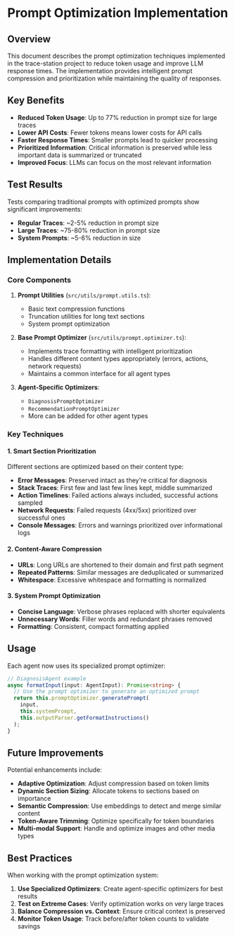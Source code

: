 # Prompt Optimization Implementation

## Overview

This document describes the prompt optimization techniques implemented in the trace-station project to reduce token usage and improve LLM response times. The implementation provides intelligent prompt compression and prioritization while maintaining the quality of responses.

## Key Benefits

- **Reduced Token Usage**: Up to 77% reduction in prompt size for large traces
- **Lower API Costs**: Fewer tokens means lower costs for API calls
- **Faster Response Times**: Smaller prompts lead to quicker processing
- **Prioritized Information**: Critical information is preserved while less important data is summarized or truncated
- **Improved Focus**: LLMs can focus on the most relevant information

## Test Results

Tests comparing traditional prompts with optimized prompts show significant improvements:

- **Regular Traces**: ~2-5% reduction in prompt size
- **Large Traces**: ~75-80% reduction in prompt size
- **System Prompts**: ~5-6% reduction in size

## Implementation Details

### Core Components

1. **Prompt Utilities** (`src/utils/prompt.utils.ts`):
   - Basic text compression functions
   - Truncation utilities for long text sections
   - System prompt optimization

2. **Base Prompt Optimizer** (`src/utils/prompt.optimizer.ts`):
   - Implements trace formatting with intelligent prioritization
   - Handles different content types appropriately (errors, actions, network requests)
   - Maintains a common interface for all agent types

3. **Agent-Specific Optimizers**:
   - `DiagnosisPromptOptimizer`
   - `RecommendationPromptOptimizer`
   - More can be added for other agent types

### Key Techniques

#### 1. Smart Section Prioritization

Different sections are optimized based on their content type:

- **Error Messages**: Preserved intact as they're critical for diagnosis
- **Stack Traces**: First few and last few lines kept, middle summarized
- **Action Timelines**: Failed actions always included, successful actions sampled
- **Network Requests**: Failed requests (4xx/5xx) prioritized over successful ones
- **Console Messages**: Errors and warnings prioritized over informational logs

#### 2. Content-Aware Compression

- **URLs**: Long URLs are shortened to their domain and first path segment
- **Repeated Patterns**: Similar messages are deduplicated or summarized
- **Whitespace**: Excessive whitespace and formatting is normalized

#### 3. System Prompt Optimization

- **Concise Language**: Verbose phrases replaced with shorter equivalents
- **Unnecessary Words**: Filler words and redundant phrases removed
- **Formatting**: Consistent, compact formatting applied

## Usage

Each agent now uses its specialized prompt optimizer:

```typescript
// DiagnosisAgent example
async formatInput(input: AgentInput): Promise<string> {
  // Use the prompt optimizer to generate an optimized prompt
  return this.promptOptimizer.generatePrompt(
    input,
    this.systemPrompt,
    this.outputParser.getFormatInstructions()
  );
}
```

## Future Improvements

Potential enhancements include:

- **Adaptive Optimization**: Adjust compression based on token limits
- **Dynamic Section Sizing**: Allocate tokens to sections based on importance
- **Semantic Compression**: Use embeddings to detect and merge similar content
- **Token-Aware Trimming**: Optimize specifically for token boundaries
- **Multi-modal Support**: Handle and optimize images and other media types

## Best Practices

When working with the prompt optimization system:

1. **Use Specialized Optimizers**: Create agent-specific optimizers for best results
2. **Test on Extreme Cases**: Verify optimization works on very large traces
3. **Balance Compression vs. Context**: Ensure critical context is preserved
4. **Monitor Token Usage**: Track before/after token counts to validate savings 